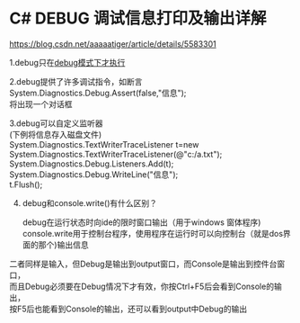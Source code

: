 # C# DEBUG 调试信息打印及输出详解
https://blog.csdn.net/aaaaatiger/article/details/5583301

 

1.debug只在[debug模式下才执行](运行按钮后面的下拉框可选)  


2.debug提供了许多调试指令，如断言  
      System.Diagnostics.Debug.Assert(false,"信息");  
      将出现一个对话框  


 3.debug可以自定义监听器  
  (下例将信息存入磁盘文件)  
  System.Diagnostics.TextWriterTraceListener   t=new   System.Diagnostics.TextWriterTraceListener(@"c:/a.txt");  
  System.Diagnostics.Debug.Listeners.Add(t);  
  System.Diagnostics.Debug.WriteLine("信息");  
  t.Flush();

 

 

4. debug和console.write()有什么区别？

   debug在运行状态时向ide的限时窗口输出（用于windows   窗体程序)  
   console.write用于控制台程序，使用程序在运行时可以向控制台（就是dos界面的那个)输出信息   

  二者同样是输入，但Debug是输出到output窗口，而Console是输出到控件台窗口，  
  而且Debug必须要在Debug情况下才有效，你按Ctrl+F5后会看到Console的输出，  
  按F5后也能看到Console的输出，还可以看到output中Debug的输出

